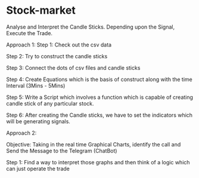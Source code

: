 # Stock-market
Analyse and Interpret the Candle Sticks. Depending upon the Signal, Execute the Trade.


Approach 1:
Step 1: Check out the csv data

Step 2: Try to construct the candle sticks

Step 3: Connect the dots of csv files and candle sticks

Step 4: Create Equations which is the basis of construct along with the time Interval (3Mins - 5Mins)

Step 5: Write a Script which involves a function which is capable of creating candle stick of any particular stock.

Step 6: After creating the Candle sticks, we have to set the indicators which will be generating signals.

Approach 2:

Objective: Taking in the real time Graphical Charts, identify the call and Send the Message to the Telegram (ChatBot)


Step 1: Find a way to interpret those graphs and then think of a logic which can just operate the trade

